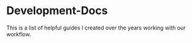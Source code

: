 # Development-Docs
This is a list of helpful guides I created over the years working with our workflow.
